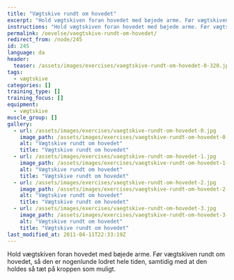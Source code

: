 ```yaml
---
title: "Vægtskive rundt om hovedet"
excerpt: "Hold vægtskiven foran hovedet med bøjede arme. Før vægtskiven rundt om hovedet, så den er nogenlunde lodret hele tiden, samtidig med at den holdes så tæt på kroppen som muligt."
instructions: "Hold vægtskiven foran hovedet med bøjede arme. Før vægtskiven rundt om hovedet, så den er nogenlunde lodret hele tiden, samtidig med at den holdes så tæt på kroppen som muligt."
permalink: /oevelse/vaegtskive-rundt-om-hovedet/
redirect_from: /node/245
id: 245
language: da
header:
  teaser: /assets/images/exercises/vaegtskive-rundt-om-hovedet-0-320.jpg
tags:
  - vægtskive
categories: []
training_type: [] 
training_focus: []
equipment:
  - vægtskive
muscle_group: []
gallery:
  - url: /assets/images/exercises/vaegtskive-rundt-om-hovedet-0.jpg
    image_path: /assets/images/exercises/vaegtskive-rundt-om-hovedet-0-320.jpg
    alt: "Vægtskive rundt om hovedet"
    title: "Vægtskive rundt om hovedet"
  - url: /assets/images/exercises/vaegtskive-rundt-om-hovedet-1.jpg
    image_path: /assets/images/exercises/vaegtskive-rundt-om-hovedet-1-320.jpg
    alt: "Vægtskive rundt om hovedet"
    title: "Vægtskive rundt om hovedet"
  - url: /assets/images/exercises/vaegtskive-rundt-om-hovedet-2.jpg
    image_path: /assets/images/exercises/vaegtskive-rundt-om-hovedet-2-320.jpg
    alt: "Vægtskive rundt om hovedet"
    title: "Vægtskive rundt om hovedet"
  - url: /assets/images/exercises/vaegtskive-rundt-om-hovedet-3.jpg
    image_path: /assets/images/exercises/vaegtskive-rundt-om-hovedet-3-320.jpg
    alt: "Vægtskive rundt om hovedet"
    title: "Vægtskive rundt om hovedet"
last_modified_at: 2011-04-11T22:33:19Z
---
```


Hold vægtskiven foran hovedet med bøjede arme. Før vægtskiven rundt om hovedet, så den er nogenlunde lodret hele tiden, samtidig med at den holdes så tæt på kroppen som muligt.
